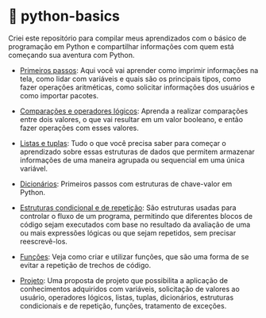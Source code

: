 # 📖 python-basics

Criei este repositório para compilar meus aprendizados com o básico de programação em Python e compartilhar informações com quem está começando sua aventura com Python.

* [Primeiros passos](Python-primeiros-passos.ipynb): Aqui você vai aprender como imprimir informações na tela, como lidar com variáveis e quais são os principais tipos, como fazer operações aritméticas, como solicitar informações dos usuários e como importar pacotes.

* [Comparações e operadores lógicos](Python-comparacoes-operadores-logicos.ipynb): Aprenda a realizar comparações entre dois valores, o que vai resultar em um valor booleano, e então fazer operações com esses valores.

* [Listas e tuplas](Python-listas-e-tuplas.ipynb): Tudo o que você precisa saber para começar o aprendizado sobre essas estruturas de dados que permitem armazenar informações de uma maneira agrupada ou sequencial em uma única variável.

* [Dicionários](Python-dicionarios.ipynb): Primeiros passos com estruturas de chave-valor em Python.

* [Estruturas condicional e de repetição](Python-estrutura-repeticao-condicional.ipynb): São estruturas usadas para controlar o fluxo de um programa, permitindo que diferentes blocos de código sejam executados com base no resultado da avaliação de uma ou mais expressões lógicas ou que sejam repetidos, sem precisar reescrevê-los.

* [Funções](Python-funcoes.ipynb): Veja como criar e utilizar funções, que são uma forma de se evitar a repetição de trechos de código.

* [Projeto](Projeto_Final_-_Logica_de_Programacao_II.ipynb): Uma proposta de projeto que possibilita a aplicação de conhecimentos adquiridos com variáveis, solicitação de valores ao usuário, operadores lógicos, listas, tuplas, dicionários, estruturas condicionais e de repetição, funções, tratamento de exceções.
